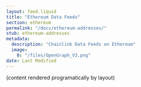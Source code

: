 ```yaml
---
layout: feed.liquid
title: "Ethereum Data Feeds"
section: ethereum
permalink: "/docs/ethereum-addresses/"
stub: ethereum-addresses
metadata:
  description: "Chainlink Data Feeds on Ethereum"
  image:
    0: "/files/OpenGraph_V3.png"
date: Last Modified
---
```

(content rendered programatically by layout)
